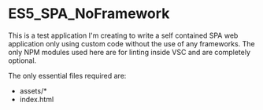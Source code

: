 # ES5_SPA_NoFramework

This is a test application I'm creating to write a self contained SPA web application only using custom code without the use of any frameworks. The only NPM modules used here are for linting inside VSC and are completely optional.

The only essential files required are:

-   assets/\*
-   index.html
